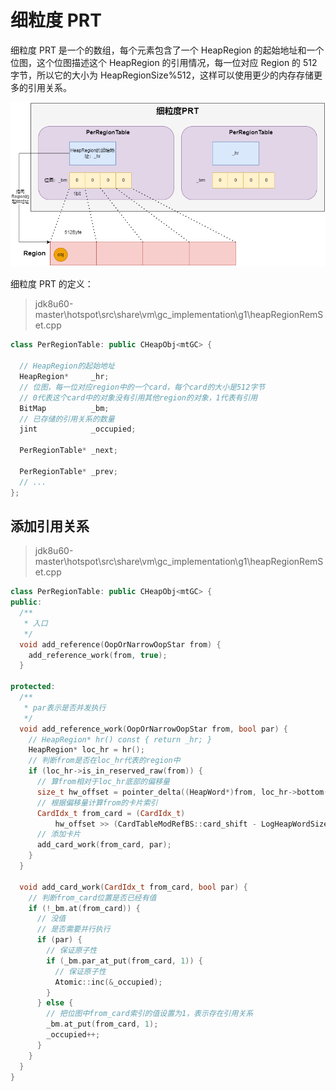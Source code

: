 # 细粒度 PRT

细粒度 PRT 是一个的数组，每个元素包含了一个 HeapRegion 的起始地址和一个位图，这个位图描述这个 HeapRegion 的引用情况，每一位对应 Region 的 512 字节，所以它的大小为 HeapRegionSize%512，这样可以使用更少的内存存储更多的引用关系。

![](../../img/prt.png)

细粒度 PRT 的定义：

> jdk8u60-master\hotspot\src\share\vm\gc_implementation\g1\heapRegionRemSet.cpp

```cpp
class PerRegionTable: public CHeapObj<mtGC> {

  // HeapRegion的起始地址
  HeapRegion*     _hr;
  // 位图，每一位对应region中的一个card，每个card的大小是512字节
  // 0代表这个card中的对象没有引用其他region的对象，1代表有引用
  BitMap          _bm;
  // 已存储的引用关系的数量
  jint            _occupied;

  PerRegionTable* _next;

  PerRegionTable* _prev;
  // ...
};
```

## 添加引用关系

> jdk8u60-master\hotspot\src\share\vm\gc_implementation\g1\heapRegionRemSet.cpp

```cpp
class PerRegionTable: public CHeapObj<mtGC> {
public:
  /**
   * 入口
   */
  void add_reference(OopOrNarrowOopStar from) {
    add_reference_work(from, true);
  }

protected:
  /**
   * par表示是否并发执行
   */
  void add_reference_work(OopOrNarrowOopStar from, bool par) {
    // HeapRegion* hr() const { return _hr; }
    HeapRegion* loc_hr = hr();
    // 判断from是否在loc_hr代表的region中
    if (loc_hr->is_in_reserved_raw(from)) {
      // 算from相对于loc_hr底部的偏移量
      size_t hw_offset = pointer_delta((HeapWord*)from, loc_hr->bottom());
      // 根据偏移量计算from的卡片索引
      CardIdx_t from_card = (CardIdx_t)
          hw_offset >> (CardTableModRefBS::card_shift - LogHeapWordSize);
      // 添加卡片
      add_card_work(from_card, par);
    }
  }

  void add_card_work(CardIdx_t from_card, bool par) {
    // 判断from_card位置是否已经有值
    if (!_bm.at(from_card)) {
      // 没值
      // 是否需要并行执行
      if (par) {
        // 保证原子性
        if (_bm.par_at_put(from_card, 1)) {
          // 保证原子性
          Atomic::inc(&_occupied);
        }
      } else {
        // 把位图中from_card索引的值设置为1，表示存在引用关系
        _bm.at_put(from_card, 1);
        _occupied++;
      }
    }
  }
}
```
